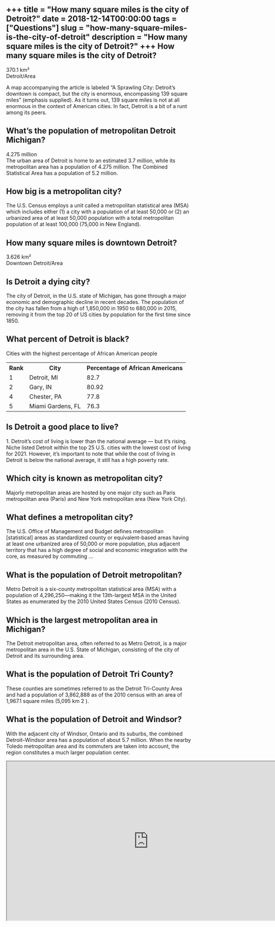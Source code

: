 +++
title = "How many square miles is the city of Detroit?"
date = 2018-12-14T00:00:00
tags = ["Questions"]
slug = "how-many-square-miles-is-the-city-of-detroit"
description = "How many square miles is the city of Detroit?"
+++
How many square miles is the city of Detroit?
---------------------------------------------

370.1 km²  
Detroit/Area

A map accompanying the article is labeled “A Sprawling City: Detroit’s downtown is compact, but the city is enormous, encompassing 139 square miles” (emphasis supplied). As it turns out, 139 square miles is not at all enormous in the context of American cities. In fact, Detroit is a bit of a runt among its peers.

What’s the population of metropolitan Detroit Michigan?
-------------------------------------------------------

4.275 million  
The urban area of Detroit is home to an estimated 3.7 million, while its metropolitan area has a population of 4.275 million. The Combined Statistical Area has a population of 5.2 million.

How big is a metropolitan city?
-------------------------------

The U.S. Census employs a unit called a metropolitan statistical area (MSA) which includes either (1) a city with a population of at least 50,000 or (2) an urbanized area of at least 50,000 population with a total metropolitan population of at least 100,000 (75,000 in New England).

How many square miles is downtown Detroit?
------------------------------------------

3.626 km²  
Downtown Detroit/Area

Is Detroit a dying city?
------------------------

The city of Detroit, in the U.S. state of Michigan, has gone through a major economic and demographic decline in recent decades. The population of the city has fallen from a high of 1,850,000 in 1950 to 680,000 in 2015, removing it from the top 20 of US cities by population for the first time since 1850.

What percent of Detroit is black?
---------------------------------

Cities with the highest percentage of African American people

<table><tr><th>Rank</th><th>City</th><th>Percentage of African Americans</th></tr><tr><td>1</td><td>Detroit, MI</td><td>82.7</td></tr><tr><td>2</td><td>Gary, IN</td><td>80.92</td></tr><tr><td>4</td><td>Chester, PA</td><td>77.8</td></tr><tr><td>5</td><td>Miami Gardens, FL</td><td>76.3</td></tr></table>

Is Detroit a good place to live?
--------------------------------

1\. Detroit’s cost of living is lower than the national average — but it’s rising. Niche listed Detroit within the top 25 U.S. cities with the lowest cost of living for 2021. However, it’s important to note that while the cost of living in Detroit is below the national average, it still has a high poverty rate.

Which city is known as metropolitan city?
-----------------------------------------

Majorly metropolitan areas are hosted by one major city such as Paris metropolitan area (Paris) and New York metropolitan area (New York City).

What defines a metropolitan city?
---------------------------------

The U.S. Office of Management and Budget defines metropolitan \[statistical\] areas as standardized county or equivalent-based areas having at least one urbanized area of 50,000 or more population, plus adjacent territory that has a high degree of social and economic integration with the core, as measured by commuting …

What is the population of Detroit metropolitan?
-----------------------------------------------

Metro Detroit is a six-county metropolitan statistical area (MSA) with a population of 4,296,250—making it the 13th-largest MSA in the United States as enumerated by the 2010 United States Census (2010 Census).

Which is the largest metropolitan area in Michigan?
---------------------------------------------------

The Detroit metropolitan area, often referred to as Metro Detroit, is a major metropolitan area in the U.S. State of Michigan, consisting of the city of Detroit and its surrounding area.

What is the population of Detroit Tri County?
---------------------------------------------

These counties are sometimes referred to as the Detroit Tri-County Area and had a population of 3,862,888 as of the 2010 census with an area of 1,967.1 square miles (5,095 km 2 ).

What is the population of Detroit and Windsor?
----------------------------------------------

With the adjacent city of Windsor, Ontario and its suburbs, the combined Detroit–Windsor area has a population of about 5.7 million. When the nearby Toledo metropolitan area and its commuters are taken into account, the region constitutes a much larger population center.

<iframe allow="accelerometer; autoplay; clipboard-write; encrypted-media; gyroscope; picture-in-picture" allowfullscreen="" class="__youtube_prefs__  epyt-is-override  no-lazyload" data-no-lazy="1" data-origheight="433" data-origwidth="770" data-skipgform_ajax_framebjll="" height="433" id="_ytid_35706" loading="lazy" src="https://www.youtube.com/embed/wewrqnpqgfY?enablejsapi=1&autoplay=0&cc_load_policy=0&cc_lang_pref=&iv_load_policy=1&loop=0&modestbranding=0&rel=1&fs=1&playsinline=0&autohide=2&theme=dark&color=red&controls=1&" title="YouTube player" width="770"></iframe>